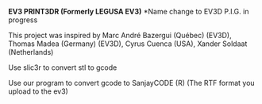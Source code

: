 **EV3 PRINT3DR (Formerly LEGUSA EV3)**
*Name change to EV3D P.I.G. in progress

This project was inspired by Marc André Bazergui (Québec) (EV3D), Thomas Madea (Germany) (EV3D), Cyrus Cuenca (USA), Xander Soldaat (Netherlands)

Use slic3r to convert stl to gcode

Use our program to convert gcode to SanjayCODE (R) (The RTF format you upload to the ev3)
